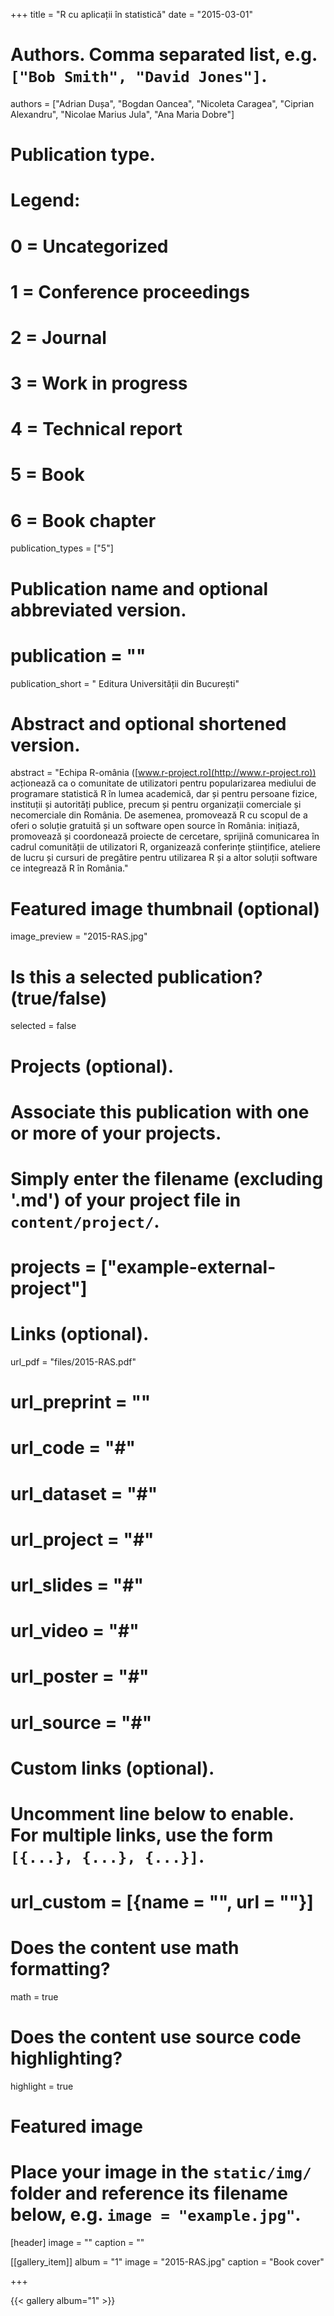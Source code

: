 +++
title = "R cu aplicații în statistică"
date = "2015-03-01"

# Authors. Comma separated list, e.g. `["Bob Smith", "David Jones"]`.
authors = ["Adrian Dușa", "Bogdan Oancea", "Nicoleta Caragea", "Ciprian Alexandru", "Nicolae Marius Jula", "Ana Maria Dobre"]

# Publication type.
# Legend:
# 0 = Uncategorized
# 1 = Conference proceedings
# 2 = Journal
# 3 = Work in progress
# 4 = Technical report
# 5 = Book
# 6 = Book chapter
publication_types = ["5"]

# Publication name and optional abbreviated version.
# publication = ""
publication_short = " Editura Universității din București"

# Abstract and optional shortened version.
abstract = "Echipa R-omânia ([www.r-project.ro](http://www.r-project.ro)) acționează ca o comunitate de utilizatori pentru popularizarea mediului de programare statistică R în lumea academică, dar și pentru persoane fizice, instituții și autorități publice, precum și pentru organizații comerciale și necomerciale din România. De asemenea, promovează R cu scopul de a oferi o soluție gratuită și un software open source în România: inițiază, promovează și coordonează proiecte de cercetare, sprijină comunicarea în cadrul comunității de utilizatori R, organizează conferințe științifice, ateliere de lucru și cursuri de pregătire pentru utilizarea R și a altor soluții software ce integrează R în România."

# Featured image thumbnail (optional)
image_preview = "2015-RAS.jpg"

# Is this a selected publication? (true/false)
selected = false

# Projects (optional).
#   Associate this publication with one or more of your projects.
#   Simply enter the filename (excluding '.md') of your project file in `content/project/`.
# projects = ["example-external-project"]

# Links (optional).
url_pdf = "files/2015-RAS.pdf"
# url_preprint = ""
# url_code = "#"
# url_dataset = "#"
# url_project = "#"
# url_slides = "#"
# url_video = "#"
# url_poster = "#"
# url_source = "#"

# Custom links (optional).
#   Uncomment line below to enable. For multiple links, use the form `[{...}, {...}, {...}]`.
# url_custom = [{name = "", url = ""}]

# Does the content use math formatting?
math = true

# Does the content use source code highlighting?
highlight = true

# Featured image
# Place your image in the `static/img/` folder and reference its filename below, e.g. `image = "example.jpg"`.
[header]
image = ""
caption = ""

[[gallery_item]]
album = "1"
image = "2015-RAS.jpg"
caption = "Book cover"

+++

{{< gallery album="1" >}}
